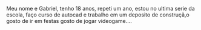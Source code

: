 Meu nome e Gabriel, tenho 18 anos, repeti um ano,  estou no ultima serie da escola, faço curso de autocad e trabalho em um deposito de construçã,o gosto de ir em festas gosto de jogar videogame.... 

